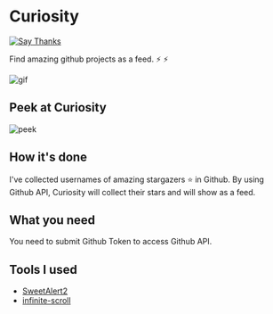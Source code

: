 # Curiosity

[![Say Thanks](https://img.shields.io/badge/Say%20Thanks!-%F0%9F%A6%89-1EAEDB.svg)](https://saythanks.io/to/mubaris)

Find amazing github projects as a feed. :zap: :zap:

![gif](https://media.giphy.com/media/l2SpYDOZmp3H2cAAo/giphy.gif)

## Peek at Curiosity

![peek](https://i.imgsafe.org/e6a506c205.png)

## How it's done

I've collected usernames of amazing stargazers :star: in Github. By using Github API, Curiosity will collect their stars and will show as a feed.

## What you need

You need to submit Github Token to access Github API.

## Tools I used

* [SweetAlert2](https://limonte.github.io/sweetalert2/)
* [infinite-scroll](https://github.com/alexblack/infinite-scroll)
